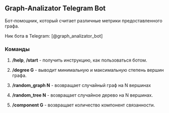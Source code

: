 ## Graph-Analizator Telegram Bot

Бот-помощник, который считает различные метрики предоставленного графа.


Ник бота в Telegram: [@graph_analizator_bot]


### Команды
1. **/help**, **/start** - получить инструкцию, как пользоваться ботом.

2. **/degree G** - выводит минимальную и максимальную степень вершин графа.
3. **/random_graph N** - возвращает случайный граф на N вершинах
4. **/random_tree N** - возвращает случайное дерево на N вершинах.
5. **/component G** - возвращает количество компонент связанности.